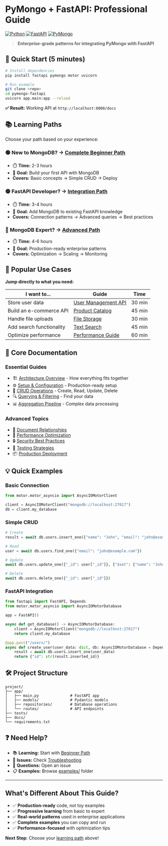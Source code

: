 # PyMongo + FastAPI: Professional Guide

[![Python](https://img.shields.io/badge/python-v3.8+-blue.svg)](https://www.python.org/downloads/)
[![FastAPI](https://img.shields.io/badge/FastAPI-0.68+-green.svg)](https://fastapi.tiangolo.com/)
[![PyMongo](https://img.shields.io/badge/PyMongo-4.0+-orange.svg)](https://pymongo.readthedocs.io/)

> **Enterprise-grade patterns for integrating PyMongo with FastAPI**

## 🚀 Quick Start (5 minutes)

```bash
# Install dependencies
pip install fastapi pymongo motor uvicorn

# Run example
git clone <repo>
cd pymongo-fastapi
uvicorn app.main:app --reload
```

**✅ Result:** Working API at `http://localhost:8000/docs`

## 📚 Learning Paths

Choose your path based on your experience:

### 🟢 **New to MongoDB?** → [Complete Beginner Path](docs/paths/beginner.md)
- ⏱️ **Time:** 2-3 hours
- 🎯 **Goal:** Build your first API with MongoDB
- **Covers:** Basic concepts → Simple CRUD → Deploy

### 🟡 **FastAPI Developer?** → [Integration Path](docs/paths/integration.md)  
- ⏱️ **Time:** 3-4 hours
- 🎯 **Goal:** Add MongoDB to existing FastAPI knowledge
- **Covers:** Connection patterns → Advanced queries → Best practices

### 🔴 **MongoDB Expert?** → [Advanced Path](docs/paths/advanced.md)
- ⏱️ **Time:** 4-6 hours  
- 🎯 **Goal:** Production-ready enterprise patterns
- **Covers:** Optimization → Scaling → Monitoring

## 🎯 Popular Use Cases

**Jump directly to what you need:**

| I want to... | Guide | Time |
|--------------|-------|------|
| Store user data | [User Management API](docs/examples/user-api.md) | 30 min |
| Build an e-commerce API | [Product Catalog](docs/examples/ecommerce.md) | 45 min |
| Handle file uploads | [File Storage](docs/examples/file-storage.md) | 30 min |
| Add search functionality | [Text Search](docs/examples/search.md) | 45 min |
| Optimize performance | [Performance Guide](docs/guides/performance.md) | 60 min |

## 📖 Core Documentation

### Essential Guides
- 🏗️ [Architecture Overview](docs/architecture.md) - How everything fits together
- ⚙️ [Setup & Configuration](docs/setup.md) - Production-ready setup
- 🔧 [CRUD Operations](docs/guides/crud.md) - Create, Read, Update, Delete
- 🔍 [Querying & Filtering](docs/guides/querying.md) - Find your data
- 📊 [Aggregation Pipeline](docs/guides/aggregation.md) - Complex data processing

### Advanced Topics
- 🔗 [Document Relationships](docs/advanced/relationships.md)
- 🚀 [Performance Optimization](docs/advanced/performance.md)
- 🔒 [Security Best Practices](docs/advanced/security.md)
- 🧪 [Testing Strategies](docs/advanced/testing.md)
- 📦 [Production Deployment](docs/advanced/deployment.md)

## 💡 Quick Examples

### Basic Connection
```python
from motor.motor_asyncio import AsyncIOMotorClient

client = AsyncIOMotorClient("mongodb://localhost:27017")
db = client.my_database
```

### Simple CRUD
```python
# Create
result = await db.users.insert_one({"name": "John", "email": "john@example.com"})

# Read
user = await db.users.find_one({"email": "john@example.com"})

# Update
await db.users.update_one({"_id": user["_id"]}, {"$set": {"name": "John Doe"}})

# Delete
await db.users.delete_one({"_id": user["_id"]})
```

### FastAPI Integration
```python
from fastapi import FastAPI, Depends
from motor.motor_asyncio import AsyncIOMotorDatabase

app = FastAPI()

async def get_database() -> AsyncIOMotorDatabase:
    client = AsyncIOMotorClient("mongodb://localhost:27017")
    return client.my_database

@app.post("/users/")
async def create_user(user_data: dict, db: AsyncIOMotorDatabase = Depends(get_database)):
    result = await db.users.insert_one(user_data)
    return {"id": str(result.inserted_id)}
```

## 🛠️ Project Structure

```
project/
├── app/
│   ├── main.py              # FastAPI app
│   ├── models/              # Pydantic models
│   ├── repositories/        # Database operations
│   └── routes/              # API endpoints
├── tests/
├── docs/
└── requirements.txt
```

## ❓ Need Help?

- 📚 **Learning:** Start with [Beginner Path](docs/paths/beginner.md)
- 🐛 **Issues:** Check [Troubleshooting](docs/troubleshooting.md)
- 💬 **Questions:** Open an issue
- 📋 **Examples:** Browse [examples/](examples/) folder

---

## What's Different About This Guide?

- ✅ **Production-ready** code, not toy examples
- ✅ **Progressive learning** from basic to expert
- ✅ **Real-world patterns** used in enterprise applications  
- ✅ **Complete examples** you can copy and run
- ✅ **Performance-focused** with optimization tips

**Next Step:** Choose your [learning path](#-learning-paths) above!
